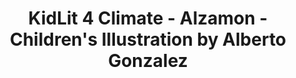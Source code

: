---
layout: portfolio
title: KidLit 4 Climate - Alzamon - Children's Illustration by Alberto Gonzalez
categories: 
    - homepage
    - illustration
pretty_category: Illustration
pretty_title: Kidlit 4 Climate 
permalink: /portfolio/illustration/kidlit4climate
masonryimage: /assets/images/portfolio/2019_i_kidLit4Climate@400w.jpg
fullsizeimage: /assets/images/portfolio/2019_i_kidLit4Climate@1500w.jpg
work_details:
    - Digital Illustration, 2019
    - This was done in response to a Twitter initiative named "#kidlit4Climate" joining other illustrators in creating images appealing to the preservation of our planet for upcoming generations. Being someone born and raised in the Costa Rican tropics, the idea of including both a sloth and a monkey amid a dense jungle came naturally.
---